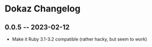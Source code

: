 # Dokaz Changelog

## 0.0.5 -- 2023-02-12

* Make it Ruby 3.1-3.2 compatible (rather hacky, but seem to work)
